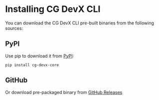 # Installing CG DevX CLI

You can download the CG DevX CLI pre-built binaries from the following sources:

## PyPI

Use pip to download it from [PyPI](https://pypi.org/project/cg-devx-core/):

```shell
pip install cg-devx-core
```

## GitHub

Or download pre-packaged binary from [GitHub Releases](https://github.com/CloudGeometry/cg-devx-core/releases)
